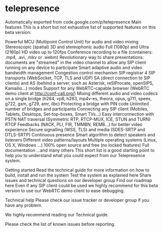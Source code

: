 # telepresence
Automatically exported from code.google.com/p/telepresence
Main features
This is a short but not exhaustive list of supported features on this beta version:

Powerful MCU (Multipoint Control Unit) for audio and video mixing
Stereoscopic (spatial) 3D and stereophonic audio
Full (1080p) and Ultra (2160p) HD video up to 120fps
Conference recording to a file (containers: .mp4, .avi, .mkv or .webm)
Revolutionary way to share presentations: documents are "streamed" in the video channel to allow any SIP client running on any device to participate
Smart adaptive audio and video bandwidth management
Congestion control mechanism
SIP registrar
4 SIP transports (WebSocket, TCP, TLS and UDP)
SA (direct connection to SIP clients) and AS (behind a server, such as Asterisk, reSIProcate, openSIPS, Kamailio…) modes
Support for any WebRTC-capable browser (WebRTC demo client at http://conf-call.org/)
Mixing different audio and video codecs on a single bridge (h264, vp8, h263, mp4v-es, theora, opus, g711, speex, g722, gsm, g729, amr, ilbc)
Protecting a bridge with PIN code
Unlimited number of bridges and participants
Connecting any SIP client (Mobiles, Tablets, Desktops, Set-top-boxes, Smart TVs...)
Easy interconnection with PSTN
NAT traversal (Symmetric RTP, RTCP-MUX, ICE, STUN and TURN)
RTCP Feedbacks (NACK, PLI, FIR, TMMBN, REMB…) for better video experience
Secure signalling (WSS, TLS) and media (SDES-SRTP and DTLS-SRTP)
Continuous presence
Smart algorithm to detect speakers and listeners
Different video patterns/layouts
Multiple operating systems (Linux, OS X, Windows …)
100% open source and free (no locked features)
Full documentation
…and many others
This short list is a good starting point to help you to understand what you could expect from our Telepresence system.

Getting started
Read the technical guide for more information on how to build, install and run the system
Test the system as explained here
Share issues and technical questions on our developer group
Find our roadmap here
Even if any SIP client could be used we highly recommend for this beta version to use our WebRTC demo client to ease debugging.

Technical help
Please check our issue tracker or developer group if you have any problem. 

We highly recommend reading our Technical guide. 

Please check the list of known issues before reporting.
